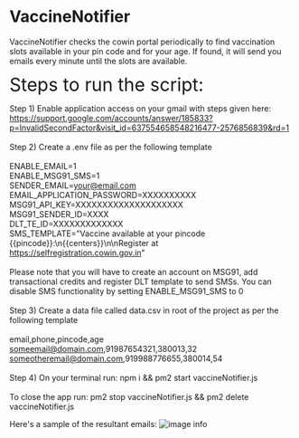 # VaccineNotifier
VaccineNotifier checks the cowin portal periodically to find vaccination slots available in your pin code and for your age. If found, it will send you emails every minute until the slots are available.


<font size="6"> Steps to run the script: </font> 

Step 1) Enable application access on your gmail with steps given here:
https://support.google.com/accounts/answer/185833?p=InvalidSecondFactor&visit_id=637554658548216477-2576856839&rd=1  
\
Step 2) Create a .env file as per the following template
\
\
ENABLE_EMAIL=1
\
ENABLE_MSG91_SMS=1
\
SENDER_EMAIL=your@email.com
\
EMAIL_APPLICATION_PASSWORD=XXXXXXXXXX
\
MSG91_API_KEY=XXXXXXXXXXXXXXXXXXXX
\
MSG91_SENDER_ID=XXXX
\
DLT_TE_ID=XXXXXXXXXXXXX
\
SMS_TEMPLATE="Vaccine available at your pincode {{pincode}}:\n{{centers}}\n\nRegister at https://selfregistration.cowin.gov.in"
\
\
Please note that you will have to create an account on MSG91, add transactional credits and register DLT template to send SMSs. You can disable SMS functionality by setting ENABLE_MSG91_SMS to 0
\
\
Step 3) Create a data file called data.csv in root of the project as per the following template
\
\
email,phone,pincode,age
\
someemail@domain.com,91987654321,380013,32
\
someotheremail@domain.com,919988776655,380014,54
\
\
Step 4) On your terminal run: npm i && pm2 start vaccineNotifier.js
\
\
To close the app run: pm2 stop vaccineNotifier.js && pm2 delete vaccineNotifier.js

Here's a sample of the resultant emails:
![image info](./sampleEmail.png)
